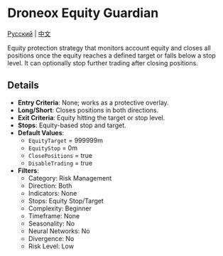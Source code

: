 # Droneox Equity Guardian
[Русский](README_ru.md) | [中文](README_cn.md)

Equity protection strategy that monitors account equity and closes all positions once the equity reaches a defined target or falls below a stop level. It can optionally stop further trading after closing positions.

## Details

- **Entry Criteria**: None; works as a protective overlay.
- **Long/Short**: Closes positions in both directions.
- **Exit Criteria**: Equity hitting the target or stop level.
- **Stops**: Equity-based stop and target.
- **Default Values**:
  - `EquityTarget` = 999999m
  - `EquityStop` = 0m
  - `ClosePositions` = true
  - `DisableTrading` = true
- **Filters**:
  - Category: Risk Management
  - Direction: Both
  - Indicators: None
  - Stops: Equity Stop/Target
  - Complexity: Beginner
  - Timeframe: None
  - Seasonality: No
  - Neural Networks: No
  - Divergence: No
  - Risk Level: Low
